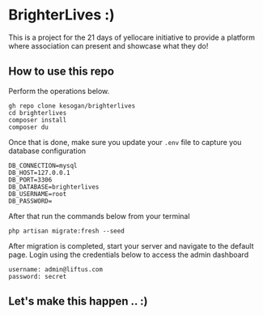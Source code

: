 # BrighterLives :)

This is a project for the 21 days of yellocare initiative to provide a platform where association can present and showcase what they do!

## How to use this repo

Perform the operations below.

```
gh repo clone kesogan/brighterlives
cd brighterlives
composer install
composer du
```

Once that is done, make sure you update your `.env` file to capture you database configuration

```
DB_CONNECTION=mysql
DB_HOST=127.0.0.1
DB_PORT=3306
DB_DATABASE=brighterlives
DB_USERNAME=root
DB_PASSWORD=
```

After that run the commands below from your terminal

```
php artisan migrate:fresh --seed
```

After migration is completed, start your server and navigate to the default page.
Login using the credentials below to access the admin dashboard

```
username: admin@liftus.com
password: secret
```

## Let's make this happen .. :)
